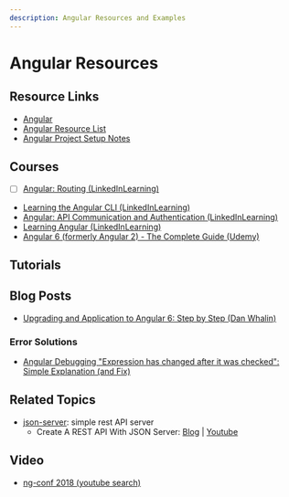 ```yaml
---
description: Angular Resources and Examples
---
```


# Angular Resources

## Resource Links

* [Angular](https://angular.io/)
* [Angular Resource List](https://gist.github.com/kozigh01/14b53aee646eafd6480ffb548b422593#file-angular-resource-list-md)
* [Angular Project Setup Notes](https://gist.github.com/kozigh01/769a0f1dcd5ff1af335a00d228b9075c)  

## Courses

* [ ] [Angular: Routing \(LinkedInLearning\)](https://www.linkedin.com/learning/angular-routing/routing-modularization-and-lazy-loading)
* [Learning the Angular CLI \(LinkedInLearning\)](https://www.linkedin.com/learning/learning-the-angular-cli-2)
* [Angular: API Communication and Authentication \(LinkedInLearning\)](https://www.linkedin.com/learning/angular-api-communication-and-authentication)
* [Learning Angular \(LinkedInLearning\)](https://www.linkedin.com/learning/learning-angular)
* [Angular 6 \(formerly Angular 2\) - The Complete Guide \(Udemy\)](https://www.udemy.com/the-complete-guide-to-angular-2)

## Tutorials

## Blog Posts

* [Upgrading and Application to Angular 6: Step by Step \(Dan Whalin\)](https://blog.codewithdan.com/2018/05/03/upgrading-an-application-to-angular-6-step-by-step/)

### Error Solutions

* [Angular Debugging "Expression has changed after it was checked": Simple Explanation \(and Fix\)](https://blog.angular-university.io/angular-debugging/)

## Related Topics

* [json-server](https://github.com/typicode/json-server): simple rest API server
  * Create A REST API With JSON Server: [Blog](https://medium.com/codingthesmartway-com-blog/create-a-rest-api-with-json-server-36da8680136d) \| [Youtube](https://www.youtube.com/watch?v=x3NAo8zqdmo)

## Video

* [ng-conf 2018 \(youtube search\)](https://www.youtube.com/results?search_query=ng+conf+2018)

